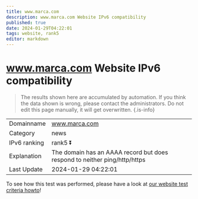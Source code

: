 ```yaml
---
title: www.marca.com
description: www.marca.com Website IPv6 compatibility
published: true
date: 2024-01-29T04:22:01
tags: website, rank5
editor: markdown
---
```


# www.marca.com Website IPv6 compatibility

> The results shown here are accumulated by automation. If you think the data shown is wrong, please contact the administrators. 
> Do not edit this page manually, it will get overwritten.
{.is-info}


|   |   |
| - | - |
| Domainname | www.marca.com
| Category | news |
| IPv6 ranking | rank5 :arrow_double_down: |
| Explanation | The domain has an AAAA record but does respond to neither ping/http/https |
| Last Update | 2024-01-29 04:22:01 |

To see how this test was performed, please have a look at [our website test criteria howto](/howto/testcriteria/website)!

